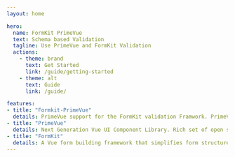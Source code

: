 ```yaml
---
layout: home

hero:
  name: FormKit PrimeVue
  text: Schema based Validation
  tagline: Use PrimeVue and FormKit Validation
  actions:
    - theme: brand
      text: Get Started
      link: /guide/getting-started
    - theme: alt
      text: Guide
      link: /guide/

features:
- title: "Formkit-PrimeVue"
  details: PrimeVue support for the FormKit validation Framwork. PrimeVue inputs are prepared for seamless FormKit integration.
- title: "PrimeVue"
  details: Next Generation Vue UI Component Library. Rich set of open source native components for Vue.
- title: "FormKit"
  details: A Vue form building framework that simplifies form structure, generation, validation, theming, submission, error handling, and more.
---
```

